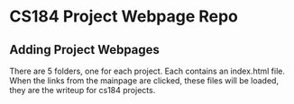 # CS184 Project Webpage Repo

## Adding Project Webpages

There are 5 folders, one for each project. Each contains an index.html file. When the links from the mainpage are clicked, these files will be loaded, they are the writeup for cs184 projects.
